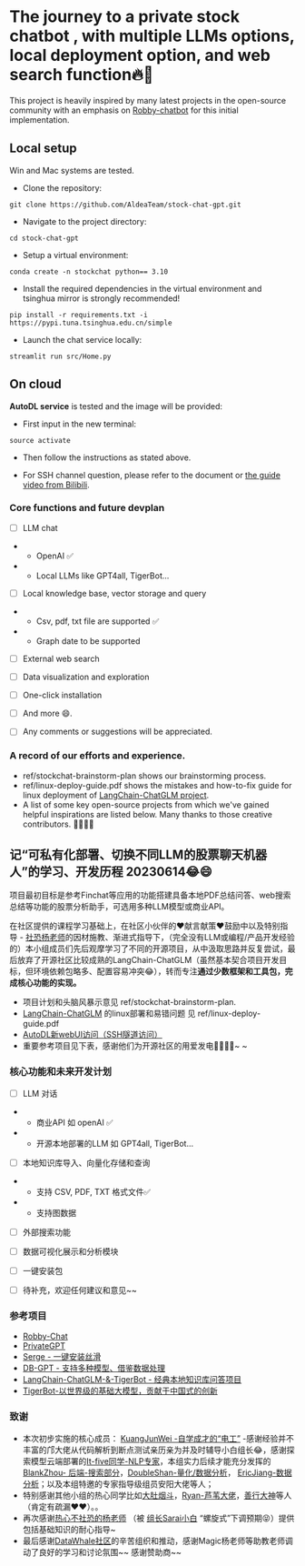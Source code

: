 # The journey to a private stock chatbot , with multiple LLMs options,  local deployment option, and web search function🔥🚀

This project is heavily inspired by many latest projects in the open-source community with an emphasis on [Robby-chatbot](https://github.com/yvann-hub/Robby-chatbot) for this initial implementation. 

## Local  setup  
Win and Mac systems are tested.

- Clone the repository:
```
git clone https://github.com/AldeaTeam/stock-chat-gpt.git
```

- Navigate to the project directory:
```
cd stock-chat-gpt
```

- Setup a virtual environment:
```
conda create -n stockchat python== 3.10
```

- Install the required dependencies in the virtual environment and tsinghua mirror is strongly recommended!
```
pip install -r requirements.txt -i https://pypi.tuna.tsinghua.edu.cn/simple
```

- Launch the chat service locally:
```
streamlit run src/Home.py
```

## On cloud 
**AutoDL service** is tested and the image will be provided:

- First input in the new terminal:
```
source activate 
```

- Then follow the instructions as stated above.

- For SSH channel question, please refer to the document or [the guide video from Bilibili](https://www.bilibili.com/opus/777675928761270272).


### Core functions and future devplan 
- [ ] LLM chat
- - OpenAI ✅
- - Local LLMs like GPT4all, TigerBot... 
- [ ] Local knowledge base, vector storage and query  
- - Csv, pdf, txt file are supported ✅
- - Graph date to be supported
- [ ] External web search
- [ ] Data visualization and exploration
- [ ] One-click installation
- [ ] And more 😄. 
- [ ] Any comments or suggestions will be appreciated.


### A record of our efforts and experience.
- ref/stockchat-brainstorm-plan shows our brainstorming process.
- ref/linux-deploy-guide.pdf shows the mistakes and how-to-fix guide for linux deployment of [LangChain-ChatGLM project](https://github.com/imClumsyPanda/langchain-ChatGLM).
- A list of some key open-source projects from which we've gained helpful inspirations are listed below. Many thanks to those creative contributors. 👏🏻👏🏻

## 记“可私有化部署、切换不同LLM的股票聊天机器人”的学习、开发历程 20230614😂😄

项目最初目标是参考Finchat等应用的功能搭建具备本地PDF总结问答、web搜索总结等功能的股票分析助手，可选用多种LLM模型或商业API。

在社区提供的课程学习基础上，在社区小伙伴的❤️献言献策❤鼓励中以及特别指导 - [社恐杨老师](https://github.com/pzc163)的因材施教、渐进式指导下，（完全没有LLM或编程/产品开发经验的）本小组成员们先后观摩学习了不同的开源项目，从中汲取思路并反复尝试，最后放弃了开源社区比较成熟的LangChain-ChatGLM（虽然基本契合项目开发目标，但环境依赖包略多、配置容易冲突😂），转而专注**通过少数框架和工具包，完成核心功能的实现。**
- 项目计划和头脑风暴示意见 ref/stockchat-brainstorm-plan.
- [LangChain-ChatGLM](https://github.com/imClumsyPanda/langchain-ChatGLM) 的linux部署和易错问题 见 ref/linux-deploy-guide.pdf
- [AutoDL新webUI访问（SSH隧道访问）](https://www.bilibili.com/opus/777675928761270272)
- 重要参考项目见下表，感谢他们为开源社区的用爱发电👏🏻👏🏻~ ~

### 核心功能和未来开发计划
- [ ] LLM 对话
- - 商业API 如 openAI ✅
- - 开源本地部署的LLM 如 GPT4all, TigerBot... 
- [ ] 本地知识库导入、向量化存储和查询 
- - 支持 CSV, PDF, TXT 格式文件✅
- - 支持图数据
- [ ] 外部搜索功能
- [ ] 数据可视化展示和分析模块
- [ ] 一键安装包
- [ ] 待补充，欢迎任何建议和意见~~


### 参考项目
- [Robby-Chat](https://github.com/yvann-hub/Robby-chatbot)
- [PrivateGPT](https://github.com/imartinez/privateGPT)
- [Serge - 一键安装丝滑](https://github.com/nsarrazin/serge)
- [DB-GPT - 支持多种模型、借鉴数据处理](https://github.com/csunny/DB-GPT)
- [LangChain-ChatGLM-&-TigerBot - 经典本地知识库问答项目](https://github.com/wordweb/langchain-ChatGLM-and-TigerBot)
- [TigerBot-以世界级的基础大模型，贡献于中国式的创新](https://github.com/TigerResearch/TigerBot)

### 致谢
- 本次初步实施的核心成员： [KuangJunWei -自学成才的“电工”](https://github.com/kuangjunwei1) -感谢经验并不丰富的邝大佬从代码解析到断点测试亲历亲为并及时辅导小白组长😂，感谢探索模型云端部署的[It-five同学-NLP专家](https://github.com/IT-five)，本组实力后续才能充分发挥的[BlankZhou- 后端-搜索部分](https://github.com/zhou-yi-git)，[DoubleShan-量化/数据分析](https://github.com/shanshan-he/)， [EricJiang-数据分析](https://github.com/EricJiang0423)；以及本组特邀的专家指导级组员安阳大佬等人；
- 特别感谢其他小组的热心同学比如[大肚烟斗](https://github.com/light-124)，[Ryan-芦苇大佬](https://github.com/chi7cha7rito)，[善行大神](https://github.com/wordweb)等人（肯定有疏漏❤❤）。。
- 再次感谢[热心不社恐的杨老师](https://github.com/pzc163) （被 [组长Sarai小白](https://github.com/SaraiQX) “螺旋式”下调预期😝）提供包括基础知识的耐心指导~
- 最后感谢[DataWhale社区](https://github.com/datawhalechina)的辛苦组织和推动，感谢Magic杨老师等助教老师调动了良好的学习和讨论氛围~~ 感谢赞助商~~


